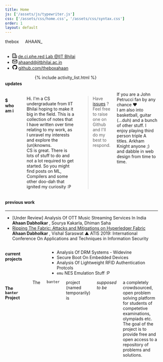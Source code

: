 ```yaml
---
title: Home
js: ['/assets/js/typewriter.js']
css: ['/assets/css/home.css', '/assets/css/syntax.css']
order: 1
layout: default
---
```


<div class="spacer-small"></div>

<div class="main-panel row">
    <div class="three columns">
        <span class="panel-name">thebox</span>
        <span class="panel-subname">AHAAN_</span>
    </div>
    <div class="nine columns">&nbsp;
    </div>
</div>

<div class="links twelve columns">
    <ul>
        <li>
            <svg class="octicon octicon-organization text-gray" viewBox="0 0 16 16" version="1.1" width="15" height="15" aria-hidden="true"><path fill-rule="evenodd" d="M1.5 14.25c0 .138.112.25.25.25H4v-1.25a.75.75 0 01.75-.75h2.5a.75.75 0 01.75.75v1.25h2.25a.25.25 0 00.25-.25V1.75a.25.25 0 00-.25-.25h-8.5a.25.25 0 00-.25.25v12.5zM1.75 16A1.75 1.75 0 010 14.25V1.75C0 .784.784 0 1.75 0h8.5C11.216 0 12 .784 12 1.75v12.5c0 .085-.006.168-.018.25h2.268a.25.25 0 00.25-.25V8.285a.25.25 0 00-.111-.208l-1.055-.703a.75.75 0 11.832-1.248l1.055.703c.487.325.779.871.779 1.456v5.965A1.75 1.75 0 0114.25 16h-3.5a.75.75 0 01-.197-.026c-.099.017-.2.026-.303.026h-3a.75.75 0 01-.75-.75V14h-1v1.25a.75.75 0 01-.75.75h-3zM3 3.75A.75.75 0 013.75 3h.5a.75.75 0 010 1.5h-.5A.75.75 0 013 3.75zM3.75 6a.75.75 0 000 1.5h.5a.75.75 0 000-1.5h-.5zM3 9.75A.75.75 0 013.75 9h.5a.75.75 0 010 1.5h-.5A.75.75 0 013 9.75zM7.75 9a.75.75 0 000 1.5h.5a.75.75 0 000-1.5h-.5zM7 6.75A.75.75 0 017.75 6h.5a.75.75 0 010 1.5h-.5A.75.75 0 017 6.75zM7.75 3a.75.75 0 000 1.5h.5a.75.75 0 000-1.5h-.5z"></path></svg>
            <a href="http://de.ci.phe.red/"><span>de.ci.phe.red Lab @IIT Bhilai</span></a>
        </li>
        <li>
            <svg class="octicon octicon-mail" viewBox="0 0 16 16" version="1.1" width="16" height="16" aria-hidden="true"><path fill-rule="evenodd" d="M1.75 2A1.75 1.75 0 000 3.75v.736a.75.75 0 000 .027v7.737C0 13.216.784 14 1.75 14h12.5A1.75 1.75 0 0016 12.25v-8.5A1.75 1.75 0 0014.25 2H1.75zM14.5 4.07v-.32a.25.25 0 00-.25-.25H1.75a.25.25 0 00-.25.25v.32L8 7.88l6.5-3.81zm-13 1.74v6.441c0 .138.112.25.25.25h12.5a.25.25 0 00.25-.25V5.809L8.38 9.397a.75.75 0 01-.76 0L1.5 5.809z"></path></svg>
            <a href="mailto:ahaand@iitbhilai.ac.in"><span>ahaand@iitbhilai.ac.in</span></a>
        </li>
        <!-- <li>
            <svg class="octicon octicon-link" viewBox="0 0 16 16" version="1.1" width="16" height="16" aria-hidden="true"><path fill-rule="evenodd" d="M7.775 3.275a.75.75 0 001.06 1.06l1.25-1.25a2 2 0 112.83 2.83l-2.5 2.5a2 2 0 01-2.83 0 .75.75 0 00-1.06 1.06 3.5 3.5 0 004.95 0l2.5-2.5a3.5 3.5 0 00-4.95-4.95l-1.25 1.25zm-4.69 9.64a2 2 0 010-2.83l2.5-2.5a2 2 0 012.83 0 .75.75 0 001.06-1.06 3.5 3.5 0 00-4.95 0l-2.5 2.5a3.5 3.5 0 004.95 4.95l1.25-1.25a.75.75 0 00-1.06-1.06l-1.25 1.25a2 2 0 01-2.83 0z"></path></svg>
            <span><a href="{{site.url}}">{{site.url}}</a></span>
        </li> -->
        <li>
            <svg version="1.1" width="16" height="16" viewBox="0 0 16 16" class="octicon octicon-mark-github" aria-hidden="true"><path fill-rule="evenodd" d="M8 0C3.58 0 0 3.58 0 8c0 3.54 2.29 6.53 5.47 7.59.4.07.55-.17.55-.38 0-.19-.01-.82-.01-1.49-2.01.37-2.53-.49-2.69-.94-.09-.23-.48-.94-.82-1.13-.28-.15-.68-.52-.01-.53.63-.01 1.08.58 1.23.82.72 1.21 1.87.87 2.33.66.07-.52.28-.87.51-1.07-1.78-.2-3.64-.89-3.64-3.95 0-.87.31-1.59.82-2.15-.08-.2-.36-1.02.08-2.12 0 0 .67-.21 2.2.82.64-.18 1.32-.27 2-.27.68 0 1.36.09 2 .27 1.53-1.04 2.2-.82 2.2-.82.44 1.1.16 1.92.08 2.12.51.56.82 1.27.82 2.15 0 3.07-1.87 3.75-3.65 3.95.29.25.54.73.54 1.48 0 1.07-.01 1.93-.01 2.2 0 .21.15.46.55.38A8.013 8.013 0 0 0 16 8c0-4.42-3.58-8-8-8z"></path></svg>
            <a href="https://github.com/theboxahaan"><span>github.com/theboxahaan</span></a>
        </li>
    </ul>
</div>

<div class="spacer-small"></div>

<div class="row">
    <div class="activity six columns">
        <!-- <h3>&sect; activity</h3> -->
        <h4>updates</h4>
        <hr>
        {% include activity_list.html %}
    </div>
    <div class="intro six columns">
    <h4>$ who am i</h4>
    <hr>
    <p>Hi. I'm a CS undergraduate from IIT Bhilai hoping to make it big in the field. This is a collection of notes that I have written over time relating to my work, as I unravel my interests and explore the (un)knowns.<br> 
    CS is great. There is lots of stuff to do and not a lot required to get started. So you might find posts on ML, Compilers and some other doo-dah that ignited my curiosity :P
    </p>
    <blockquote>
        Have <a href="https://github.com/theboxahaan/theboxahaan.github.io/issues">issues</a> ? Feel free to raise one on Github and I'll do my best to respond.
    </blockquote>
    If you are a John Petrucci fan by any chance ♥ <br>
    I am also into basketball, guitar (...duh) and a bunch of other stuff. I enjoy playing third person triple A titles. Arkham Knight anyone ;) and dabble in web design from time to time.
        <!-- <img src="/assets/images/haddock.jpg" width="100%"> -->
    </div>
</div>

<!-- <div class="spacer-small"></div> -->
<div class="pub activity row">
    <h4>previous work</h4>
    <hr>
    <ul class="pub-list">
        <li><span class="pub-name">[Under Review] Analysis Of OTT Music Streaming Services In India</span><br><span class="pub-author"><b>Ahaan Dabholkar</b> , Sourya Kakarla, Dhiman Saha</span></li>
        <li><a href="https://link.springer.com/chapter/10.1007/978-981-15-0871-4_24"><span class="pub-name">Ripping The Fabric: Attacks and Mitigations on Hyperledger Fabric</span></a><br><span class="pub-author"><b>Ahaan Dabholkar</b> , Vishal Saraswat</span> ▲ <span class="pub-venue">ATIS 2019: International Conference On Applications and Techniques in Information Security</span></li>
    </ul>
</div>

<div class="spacer-small"></div>
<div class="activity row">
    <div class="six columns">
    <h4>current projects</h4>
    <hr>
    <ul>
        <li>Analysis Of DRM Systems - Widevine</li>
        <li>Secure Boot On Embedded Devices</li>
        <li>Analysis Of Lightweight RFID Authentication Protcols</li>
        <li><code>emu</code> NES Emulation Stuff :P</li>
    </ul>
    </div>
    <div class="six columns">
        <h4>The <code>banter</code> Project</h4>
        <hr>
        The <code>banter</code> project (named temporarily) is <i>supposed to be</i> a completely crowdsourced, open problem solving platform for students of competetive examinations, olympiads etc. The goal of the project is to provide free and open access to a repository of problems and solutions.
    </div>
</div>

